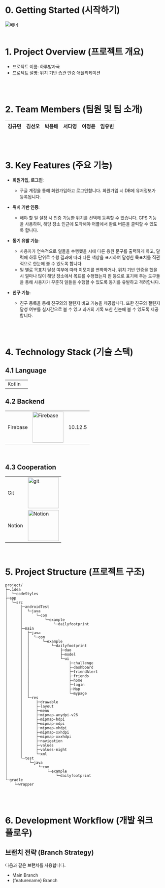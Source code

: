 # 0. Getting Started (시작하기)
<img src="https://i.ibb.co/9vGRHYx/image-5.png"  alt="배너">
<br/>
<br/>

# 1. Project Overview (프로젝트 개요)
- 프로젝트 이름: 하루발자국
- 프로젝트 설명: 위치 기반 습관 인증 애플리케이션

<br/>
<br/>

# 2. Team Members (팀원 및 팀 소개)
| 김규민 | 김선오 | 박윤배 | 서다영 | 이정윤 | 임유빈 
|:------:|:------:|:------:|:------:|:------:|:------:|

<br/>
<br/>

# 3. Key Features (주요 기능)
- **회원가입, 로그인**:
  - 구글 계정을 통해 회원가입하고 로그인합니다. 회원가입 시 DB에 유저정보가 등록됩니다.

- **위치 기반 인증**:
  - 해야 할 일 설정 시 인증 가능한 위치를 선택해 등록할 수 있습니다. 
    GPS 기능을 사용하여, 해당 장소 인근에 도착해야 어플에서 완료 버튼을 클릭할 수 있도록 합니다.

- **동기 유발 기능**:
  - 사용자가 연속적으로 일들을 수행했을 시에 다른 응원 문구를 출력하게 하고, 
    달력에 하루 단위로 수행 결과에 따라 다른 색상을 표시하여 달성한 목표치를 직관적으로 한눈에 볼 수 있도록 합니다.
  - 일 별로 목표치 달성 여부에 따라 이모지를 변화하거나, 위치 기반 인증을 했을 시 
    얼마나 많이 해당 장소에서 목표를 수행했는지 핀 등으로 표기해 주는 도구들을 통해 사용자가 꾸준히 일들을 수행할 수 있도록 동기를 유발하고 격려합니다.
- **친구 기능**:
  - 친구 등록을 통해 친구와의 챌린지 비교 기능을 제공합니다. 
    또한 친구의 챌린지 달성 여부를 실시간으로 볼 수 있고 과거의 기록 또한 한눈에 볼 수 있도록 제공합니다.

<br/>
<br/>

# 4. Technology Stack (기술 스택)
## 4.1 Language
|  |  |
|-----------------|-----------------|
| Kotlin    |

## 4.2 Backend
|  |  |  |
|-----------------|-----------------|-----------------|
| Firebase    |  <img src="https://github.com/user-attachments/assets/1694e458-9bb0-4a0b-8fe6-8efc6e675fa1" alt="Firebase" width="100">    | 10.12.5    |

<br/>

## 4.3 Cooperation
|  |  |
|-----------------|-----------------|
| Git    |  <img src="https://github.com/user-attachments/assets/483abc38-ed4d-487c-b43a-3963b33430e6" alt="git" width="100">    |
| Notion    |  <img src="https://github.com/user-attachments/assets/34141eb9-deca-416a-a83f-ff9543cc2f9a" alt="Notion" width="100">    |

<br/>

# 5. Project Structure (프로젝트 구조)
```plaintext
project/
├─.idea
│  └─codeStyles
├─app
│  └─src
│      ├─androidTest
│      │  └─java
│      │      └─com
│      │          └─example
│      │              └─dailyfootprint
│      ├─main
│      │  ├─java
│      │  │  └─com
│      │  │      └─example
│      │  │          └─dailyfootprint
│      │  │              ├─dao
│      │  │              ├─model
│      │  │              └─ui
│      │  │                  ├─challenge
│      │  │                  ├─dashboard
│      │  │                  ├─friendAlert
│      │  │                  ├─friends
│      │  │                  ├─home
│      │  │                  ├─login
│      │  │                  ├─Map
│      │  │                  └─mypage
│      │  └─res
│      │      ├─drawable
│      │      ├─layout
│      │      ├─menu
│      │      ├─mipmap-anydpi-v26
│      │      ├─mipmap-hdpi
│      │      ├─mipmap-mdpi
│      │      ├─mipmap-xhdpi
│      │      ├─mipmap-xxhdpi
│      │      ├─mipmap-xxxhdpi
│      │      ├─navigation
│      │      ├─values
│      │      ├─values-night
│      │      └─xml
│      └─test
│          └─java
│              └─com
│                  └─example
│                      └─dailyfootprint
└─gradle
    └─wrapper
```

<br/>
<br/>

# 6. Development Workflow (개발 워크플로우)
## 브랜치 전략 (Branch Strategy)
다음과 같은 브랜치를 사용합니다.

- Main Branch
- {featurename} Branch

<br/>
<br/>
